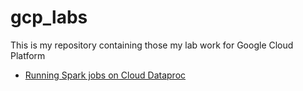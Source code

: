 # gcp_labs
This is my repository containing those my lab work for Google Cloud Platform

- [Running Spark jobs on Cloud Dataproc](Running_Spark_jobs_on_Cloud_Dataproc/README.md)
